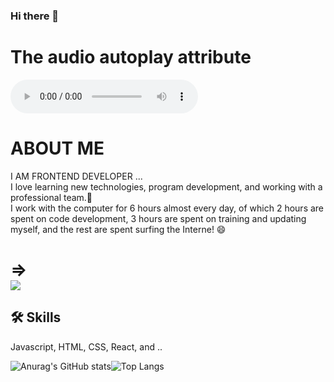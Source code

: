 ### Hi there 👋

<!--
**amirghaderian/amirghaderian** is a ✨ _special_ ✨ repository because its `README.md` (this file) appears on your GitHub profile.

Here are some ideas to get you started:

- 🔭 I’m currently working on ...
- 🌱 I’m currently learning ...
- 👯 I’m looking to collaborate on ...
- 🤔 I’m looking for help with ...
- 💬 Ask me about ...
- 📫 How to reach me: ...
- 😄 Pronouns: ...
- ⚡ Fun fact: ...
-->
<h1>The audio autoplay attribute</h1>
<audio controls autoplay>
  <source src="https://github.com/amirghaderian/amirghaderian/raw/main/Ambassador_Fairytale.mp3" type="audio/ogg">
  <source src="https://github.com/amirghaderian/amirghaderian/raw/main/Ambassador_Fairytale.mp3" type="audio/mpeg">
  Your browser does not support the audio element.
</audio>

# ABOUT ME
I AM FRONTEND DEVELOPER ...  <br> 
I love learning new technologies, program development, and working with a professional team.🌱 <br>
I work with the computer for 6 hours almost every day, of which 2 hours are spent on code development, 3 hours are spent on training and updating myself, and the rest are spent surfing the Interne! 😄

 # =><img style="display: flex;-webkit-user-select: none;margin: auto;background;" src="https://camo.githubusercontent.com/182ebdc0e06f1d7d76a3ec044a3f77844b7b305c2056cc746274cba9e7c83386/68747470733a2f2f697266616e74617269712e636f6d2f696d616765732f62616e6e65722e676966">
 
## 🛠 Skills
Javascript, HTML, CSS, React, and ..


![Anurag's GitHub stats](https://github-readme-stats.vercel.app/api?username=amirghaderian&theme=gruvbox&show_icons=true)![Top Langs](https://github-readme-stats.vercel.app/api/top-langs/?username=amirghaderian&layout=compact)
